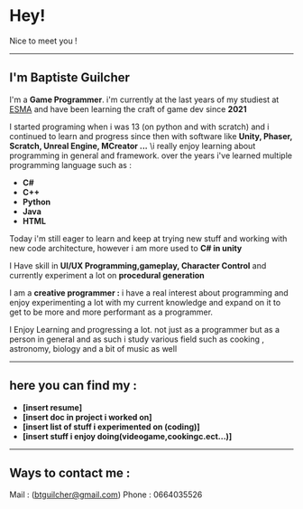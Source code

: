 # Hey!
Nice to meet you !

___
## I'm Baptiste Guilcher
I'm a **Game Programmer**. i'm currently at the last years of my studiest at [ESMA](https://www.esma-artistique.com/?utm_term=esma%20jeu%20video&utm_campaign=ASUC%20-%20Search%20-%20ESMA%20Artistique&utm_source=adwords&utm_medium=ppc&hsa_acc=1749986737&hsa_cam=843358225&hsa_grp=50859734838&hsa_ad=705541968169&hsa_src=g&hsa_tgt=kwd-892398793866&hsa_kw=esma%20jeu%20video&hsa_mt=e&hsa_net=adwords&hsa_ver=3&gad_source=1&gclid=CjwKCAiArKW-BhAzEiwAZhWsIAkW0M4rpcnAs70Dyp9p_5Mbfb32gxIsOsPbIY9NBRdg8z4K8QgQrhoCgPYQAvD_BwE) and have been learning the craft of game dev since **2021**


I started programing when i was 13 (on python and with scratch) and i continued to learn and progress since then with software like **Unity, Phaser, Scratch, Unreal Engine, MCreator ...**
\i really enjoy learning about programming in general and framework. over the years i've learned multiple programming language such as :
- **C#**
- **C++**
- **Python**
- **Java**
- **HTML**


Today i'm still eager to learn and keep at trying new stuff and working with new code architecture, however i am more used to **C# in unity**


I Have skill in **UI/UX Programming,gameplay, Character Control** and currently experiment a lot on **procedural generation**

I am a **creative programmer :**  i have a real interest about programming and enjoy experimenting a lot with my current knowledge and expand on it to get to be more and more performant as a programmer.

I Enjoy Learning and progressing a lot. not just as a programmer but as a person in general and as such i study various field such as cooking , astronomy, biology and a bit of music as well

___
## here you can find my : 
- **[insert resume]**
- **[insert doc in project i worked on]**
- **[insert list of stuff i experimented on (coding)]**
- **[insert stuff i enjoy doing(videogame,cookingc.ect...)]**

___
## Ways to contact me : 
Mail : (btguilcher@gmail.com)
Phone : 0664035526
